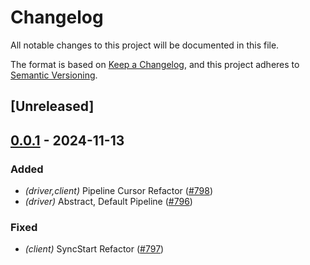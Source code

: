 # Changelog

All notable changes to this project will be documented in this file.

The format is based on [Keep a Changelog](https://keepachangelog.com/en/1.0.0/),
and this project adheres to [Semantic Versioning](https://semver.org/spec/v2.0.0.html).

## [Unreleased]

## [0.0.1](https://github.com/malik672/kona/compare/kona-driver-v0.0.0...kona-driver-v0.0.1) - 2024-11-13

### Added

- *(driver,client)* Pipeline Cursor Refactor ([#798](https://github.com/malik672/kona/pull/798))
- *(driver)* Abstract, Default Pipeline ([#796](https://github.com/malik672/kona/pull/796))

### Fixed

- *(client)* SyncStart Refactor ([#797](https://github.com/malik672/kona/pull/797))
